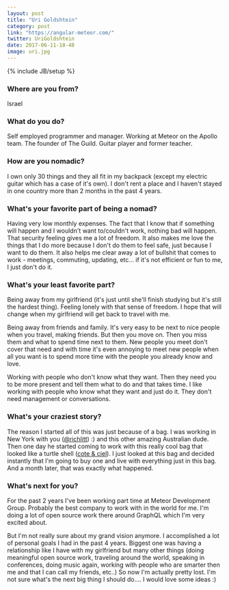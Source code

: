 ```yaml
---
layout: post
title: "Uri Goldshtein"
category: post
link: "https://angular-meteor.com/"
twitter: UriGoldshtein
date: 2017-06-11-18-48
image: uri.jpg
---
```

{% include JB/setup %}


### Where are you from?
Israel

### What do you do?
Self employed programmer and manager. 
Working at Meteor on the Apollo team.
The founder of The Guild.
Guitar player and former teacher.

### How are you nomadic?
I own only 30 things and they all fit in my backpack (except my electric guitar which has a case of it's own).
I don't rent a place and I haven't stayed in one country more than 2 months in the past 4 years.

### What's your favorite part of being a nomad?
Having very low monthly expenses. The fact that I know that if something will happen and I wouldn't want to/couldn't work, nothing bad will happen. That security feeling gives me a lot of freedom. It also makes me love the things that I do more because I don't do them to feel safe, just because I want to do them.
It also helps me clear away a lot of bullshit that comes to work - meetings, commuting, updating, etc... if it's not efficient or fun to me, I just don't do it. 

### What's your least favorite part?
Being away from my girlfriend (it's just until she'll finish studying but it's still the hardest thing).
Feeling lonely with that sense of freedom. I hope that will change when my girlfriend will get back to travel with me.

Being away from friends and family. It's very easy to be next to nice people when you travel, making friends. But then you move on. Then you 
miss them and what to spend time next to them.  New people you meet don't cover that need and with time it's even annoying to meet new people when all you want is to spend more time with the people you already know and love.

Working with people who don't know what they want. Then they need you to be more present and tell them what to do and that takes time.  I like working with people who know what they want and just do it. They don't need management or conversations.

### What's your craziest story?
The reason I started all of this was just because of a bag.  I was working in New York with you ([@richlitt](https://twitter.com/richlitt)) :)  and this other amazing Australian dude. Then one day he started coming to work with this really cool bag that looked like a turtle shell ([cote & ciel](http://amzn.to/2rZk8Wu)).  I just looked at this bag and decided instantly that I'm going to buy one and live with everything just in this bag. And a month later, that was exactly what happened.

### What's next for you?
For the past 2 years I've been working part time at Meteor Development Group. Probably the best company to work with in the world for me. 
I'm doing a lot of open source work there around GraphQL which I'm very excited about.

But I'm not really sure about my grand vision anymore. I accomplished a lot of personal goals I had in the past 4 years. Biggest one was having a relationship like I have with my girlfriend but many other things (doing meaningful open source work, traveling around the world, speaking in conferences, doing music again, working with people who are smarter then me and that I can call my friends, etc..)
So now I'm actually pretty lost.  I'm not sure what's the next big thing I should do....
I would love some ideas :)

